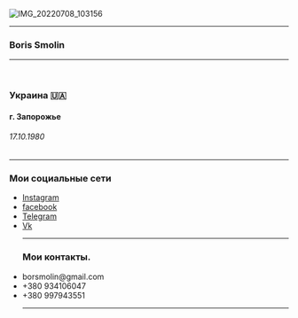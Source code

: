 ![IMG_20220708_103156](https://user-images.githubusercontent.com/105316196/177994893-d69a083d-3c1e-4ce2-b343-e53af6db237a.jpg)
<hr />
 <html>
  <head>
    <body>
      <meta charset="UTF-8"/>
      <h3> Boris Smolin </h3>
<hr />
    <br /> 
     <h3> Украина 🇺🇦 </h3>
     <h4> г. Запорожье </h4>
     <h6> 17.10.1980 </h6>
<hr />
   <h3>Мои социальные сети</h3>
    <ul>
     <li><a href="https://www.instagram.com/borissmolin/"
     target="_blank">Instagram</a></li>
     <li><a href="https://m.facebook.com/profile.php?ref=bookmarks"
     target="_blank">facebook</a></li>
     <li><a href="https://t.me/Smolin_Boris/"
     target="_blank">Telegram</a></li>
     <li><a href="https://m.vk.com/id289277592/" 
     target="_blank">Vk</a></li>
<hr />
   <h3>Мои контакты.</h3>
     <li>borsmolin@gmail.com</li>
     <li>+380 934106047</li>
     <li>+380 997943551</li>
<hr />




     
     


















     
     





    



  





     
     
     





     
     
     



   








